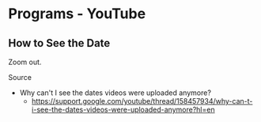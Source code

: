 # Programs - YouTube

## How to See the Date

Zoom out.

Source

- Why can't I see the dates videos were uploaded anymore?
  - https://support.google.com/youtube/thread/158457934/why-can-t-i-see-the-dates-videos-were-uploaded-anymore?hl=en
